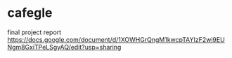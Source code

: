 # cafegle
final project report
https://docs.google.com/document/d/1XOWHGrQngM1kwcpTAYIzF2wi9EUNgm8GxiTPeLSgyAQ/edit?usp=sharing
